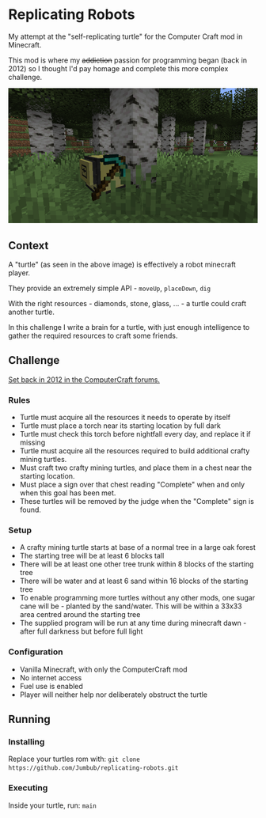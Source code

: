 # Replicating Robots

My attempt at the "self-replicating turtle" for the Computer Craft mod in Minecraft.

This mod is where my ~~addiction~~ passion for programming began (back in 2012) so I thought I'd pay homage and complete this more complex challenge.

![image](readme.png)

## Context

A "turtle" (as seen in the above image) is effectively a robot minecraft player.

They provide an extremely simple API - `moveUp`, `placeDown`, `dig`

With the right resources - diamonds, stone, glass, ... - a turtle could craft another turtle.

In this challenge I write a brain for a turtle, with just enough intelligence to gather the required resources to craft some friends.

## Challenge

[Set back in 2012 in the ComputerCraft forums.](http://www.computercraft.info/forums2/index.php?/topic/4462-competition/)

### Rules

- Turtle must acquire all the resources it needs to operate by itself
- Turtle must place a torch near its starting location by full dark
- Turtle must check this torch before nightfall every day, and replace it if missing
- Turtle must acquire all the resources required to build additional crafty mining turtles.
- Must craft two crafty mining turtles, and place them in a chest near the starting location.
- Must place a sign over that chest reading "Complete" when and only when this goal has been met.
- These turtles will be removed by the judge when the "Complete" sign is found.

### Setup

- A crafty mining turtle starts at base of a normal tree in a large oak forest
- The starting tree will be at least 6 blocks tall
- There will be at least one other tree trunk within 8 blocks of the starting tree
- There will be water and at least 6 sand within 16 blocks of the starting tree
- To enable programming more turtles without any other mods, one sugar cane will be - planted by the sand/water. This will be within a 33x33 area centred around the starting tree
- The supplied program will be run at any time during minecraft dawn - after full darkness but before full light

### Configuration

- Vanilla Minecraft, with only the ComputerCraft mod
- No internet access
- Fuel use is enabled
- Player will neither help nor deliberately obstruct the turtle

## Running

### Installing

Replace your turtles rom with: `git clone https://github.com/Jumbub/replicating-robots.git`

### Executing

Inside your turtle, run: `main`
